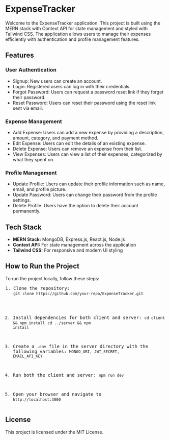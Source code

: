 
<body>
    <h1>ExpenseTracker</h1>

   <p>Welcome to the ExpenseTracker application. This project is built using the MERN stack with Context API for state management and styled with Tailwind CSS. The application allows users to manage their expenses efficiently with authentication and profile management features.</p>

  <h2>Features</h2>
    <div class="section">
        <h3>User Authentication</h3>
        <ul>
            <li>Signup: New users can create an account.</li>
            <li>Login: Registered users can log in with their credentials.</li>
            <li>Forgot Password: Users can request a password reset link if they forget their password.</li>
            <li>Reset Password: Users can reset their password using the reset link sent via email.</li>
        </ul>
   </div>

  <div class="section">
        <h3>Expense Management</h3>
        <ul>
            <li>Add Expense: Users can add a new expense by providing a description, amount, category, and payment method.</li>
            <li>Edit Expense: Users can edit the details of an existing expense.</li>
            <li>Delete Expense: Users can remove an expense from their list.</li>
            <li>View Expenses: Users can view a list of their expenses, categorized by what they spent on.</li>
        </ul>
    </div>

  <div class="section">
        <h3>Profile Management</h3>
        <ul>
            <li>Update Profile: Users can update their profile information such as name, email, and profile picture.</li>
            <li>Update Password: Users can change their password from the profile settings.</li>
            <li>Delete Profile: Users have the option to delete their account permanently.</li>
        </ul>
    </div>

  <h2>Tech Stack</h2>

   <ul>
        <li><strong>MERN Stack:</strong> MongoDB, Express.js, React.js, Node.js</li>
        <li><strong>Context API:</strong> For state management across the application</li>
        <li><strong>Tailwind CSS:</strong> For responsive and modern UI styling</li>
    </ul>

   <h2>How to Run the Project</h2>

  <div class="section">
        <p>To run the project locally, follow these steps:</p>
        <pre>
1. Clone the repository:
   <code>git clone https://github.com/your-repo/ExpenseTracker.git</code>

2. Install dependencies for both client and server:
   <code>cd client && npm install</code>
   <code>cd ../server && npm install</code>

3. Create a <code>.env</code> file in the server directory with the following variables:
   <code>MONGO_URI, JWT_SECRET, EMAIL_API_KEY</code>

4. Run both the client and server:
   <code>npm run dev</code>

5. Open your browser and navigate to <code>http://localhost:3000</code>
        </pre>
    </div>

    <h2>License</h2>
    <p>This project is licensed under the MIT License.</p>

</body>
</html>
